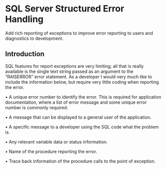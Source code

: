 # SQL Server Structured Error Handling
Add rich reporting of exceptions to improve error reporting to users and diagnostics to development.
## Introduction
SQL features for report exceptions are very limiting; all that is really available is the single text string passed as an argument to the “RAISERROR” error statement.  As a developer I would very much like to include the information below, but require very little coding when reporting the error.

•	A unique error number to identify the error. This is required for application documentation, where a list of error message and some unique error number is commonly required.

•	A message that can be displayed to a general user of the application.

•	A specific message to a developer using the SQL code what the problem is.

•	Any relevant variable data or status information.

•	Name of the procedure reporting the error.

•	Trace back information of the procedure calls to the point of exception.
